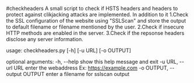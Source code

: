 #checkheaders
A small script to check if HSTS headers and headers to protect against clikjacking attacks are implemented.
In addition to it
1.Check the SSL configuration of the website using "SSLScan" and store the output to default filename or filename mentioned by the user.
2.Check if insecure HTTP methods are enabled in the server.
3.Check if the repsonse headers disclose any server information.

usage: checkheaders.py [-h] [-u URL] [-o OUTPUT]

optional arguments:
  -h, --help            show this help message and exit
  -u URL, --url URL     enter the webaddress Ex: https://example.com
  -o OUTPUT, --output OUTPUT
                          enter a filename for sslscan output
